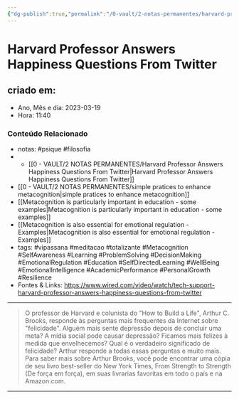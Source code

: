 ```yaml
---
{"dg-publish":true,"permalink":"/0-vault/2-notas-permanentes/harvard-professor-answers-happiness-questions-from-twitter/","tags":["permanente","psique","filosofia","vipassana","meditacao","totalizante","Metacognition","SelfAwareness","Learning","ProblemSolving","DecisionMaking","EmotionalRegulation","Education","SelfDirectedLearning","WellBeing","EmotionalIntelligence","AcademicPerformance","PersonalGrowth","Resilience"],"dgHomeLink":true,"dgShowLocalGraph":true,"dgShowFileTree":true,"dgEnableSearch":true,"noteIcon":""}
---
```


# Harvard Professor Answers Happiness Questions From Twitter

## criado em: 

- Ano, Mês e dia: 2023-03-19
- Hora: 11:40

### Conteúdo Relacionado

- notas: #psique #filosofia 
- - [[0 - VAULT/2 NOTAS PERMANENTES/Harvard Professor Answers Happiness Questions From Twitter\|Harvard Professor Answers Happiness Questions From Twitter]]
- [[0 - VAULT/2 NOTAS PERMANENTES/simple pratices to enhance metacognition\|simple pratices to enhance metacognition]]
- [[Metacognition is particularly important in education - some examples\|Metacognition is particularly important in education - some examples]]
- [[Metacognition is also essential for emotional regulation -  Examples\|Metacognition is also essential for emotional regulation -  Examples]]
- tags: #vipassana #meditacao #totalizante 
#Metacognition #SelfAwareness #Learning #ProblemSolving #DecisionMaking #EmotionalRegulation #Education #SelfDirectedLearning #WellBeing #EmotionalIntelligence #AcademicPerformance #PersonalGrowth #Resilience
- Fontes & Links: https://www.wired.com/video/watch/tech-support-harvard-professor-answers-happiness-questions-from-twitter
---

> O professor de Harvard e colunista do "How to Build a Life", Arthur C. Brooks, responde às perguntas mais frequentes da Internet sobre "felicidade". Alguém mais sente depressão depois de concluir uma meta? A mídia social pode causar depressão? Ficamos mais felizes à medida que envelhecemos? Qual é o verdadeiro significado de felicidade? Arthur responde a todas essas perguntas e muito mais. Para saber mais sobre Arthur Brooks, você pode encontrar uma cópia de seu livro best-seller do New York Times, From Strength to Strength (De força em força), em suas livrarias favoritas em todo o país e na Amazon.com. 

---

